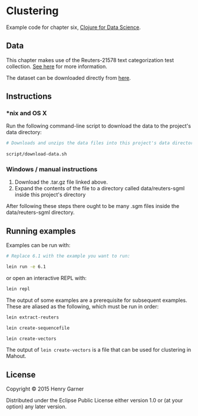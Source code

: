 # Clustering

Example code for chapter six, [Clojure for Data Science](https://www.packtpub.com/big-data-and-business-intelligence/clojure-data-science).

## Data

This chapter makes use of the Reuters-21578 text categorization test collection. [See here](http://kdd.ics.uci.edu/databases/reuters21578/README.txt) for more information.

The dataset can be downloaded directly from [here](http://kdd.ics.uci.edu/databases/reuters21578/reuters21578.tar.gz).

## Instructions

### *nix and OS X

Run the following command-line script to download the data to the project's data directory:

```bash
# Downloads and unzips the data files into this project's data directory.
    
script/download-data.sh
```

### Windows / manual instructions

  1. Download the .tar.gz file linked above.
  2. Expand the contents of the file to a directory called data/reuters-sgml inside this project's directory

After following these steps there ought to be many .sgm files inside the data/reuters-sgml directory.

## Running examples

Examples can be run with:
```bash
# Replace 6.1 with the example you want to run:

lein run -e 6.1
```
or open an interactive REPL with:

```bash
lein repl
```
The output of some examples are a prerequisite for subsequent examples. These are aliased as the following, which must be run in order:

```bash
lein extract-reuters

lein create-sequencefile

lein create-vectors
```
The output of `lein create-vectors` is a file that can be used for clustering in Mahout.

## License

Copyright © 2015 Henry Garner

Distributed under the Eclipse Public License either version 1.0 or (at
your option) any later version.
